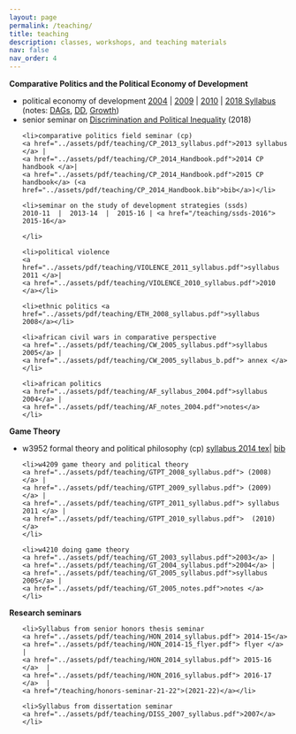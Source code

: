 ```yaml
---
layout: page
permalink: /teaching/
title: teaching
description: classes, workshops, and teaching materials
nav: false
nav_order: 4
---
```


<strong>Comparative Politics and the Political Economy of Development</strong>
<ul>
 	<li>political economy of development 
 	<a href="../assets/pdf/PED_2004_syllabus.doc">2004</a> | 
 	<a href="../assets/pdf/teaching/PED_2010_syllabus.pdf">2009</a> | 
 	<a href="../assets/pdf/teaching/PED_2010_syllabus.pdf">2010</a> | 
 	<a href="../assets/pdf/teaching/PED_2018_syllabus.pdf">2018 Syllabus</a> 
 	(notes: <a href="../assets/pdf/teaching/PED_2018_DAGs.pdf">DAGs</a>, 
 	<a href="../assets/pdf/teaching/PED_2018_DD.pdf">DD</a>, <a href="../assets/pdf/teaching/PED_2018_growth_notes.pdf">Growth</a>)</li>
 	<li>senior seminar on <a href="../assets/pdf/teaching/POLINQ_2018_syllabus.pdf">Discrimination and Political Inequality</a> (2018)</li>

 	<li>comparative politics field seminar (cp) 
 	<a href="../assets/pdf/teaching/CP_2013_syllabus.pdf">2013 syllabus </a> | 
 	<a href="../assets/pdf/teaching/CP_2014_Handbook.pdf">2014 CP handbook </a>| 
 	<a href="../assets/pdf/teaching/CP_2014_Handbook.pdf">2015 CP handbook</a> (<a href="../assets/pdf/teaching/CP_2014_Handbook.bib">bib</a>)</li>
 	
 	<li>seminar on the study of development strategies (ssds) 
 	2010-11  |  2013-14  |  2015-16 | <a href="/teaching/ssds-2016"> 2015-16</a>

 	</li>

 	<li>political violence 
 	<a href="../assets/pdf/teaching/VIOLENCE_2011_syllabus.pdf">syllabus 2011 </a>| 
 	<a href="../assets/pdf/teaching/VIOLENCE_2010_syllabus.pdf">2010 </a></li>

 	<li>ethnic politics <a href="../assets/pdf/teaching/ETH_2008_syllabus.pdf">syllabus 2008</a></li>

 	<li>african civil wars in comparative perspective 
 	<a href="../assets/pdf/teaching/CW_2005_syllabus.pdf">syllabus 2005</a> | 
 	<a href="../assets/pdf/teaching/CW_2005_syllabus_b.pdf"> annex </a></li>
 	
 	<li>african politics 
 	<a href="../assets/pdf/teaching/AF_syllabus_2004.pdf">syllabus 2004</a> | 
 	<a href="../assets/pdf/teaching/AF_notes_2004.pdf">notes</a>
 	</li>

</ul>

<strong>Game Theory</strong>
<ul>
 	<li>w3952 formal theory and political philosophy (cp) 
 	<a href="../assets/pdf/teaching/Phil_2014_Syllabus.pdf"> syllabus 2014 </a>
 	<a href="../assets/pdf/teaching/Phil_2014_tex.tex"> tex</a>|
 	<a href="../assets/pdf/teaching/Phil_2014_bib.bib"> bib</a>
 	</li>
 	
 	<li>w4209 game theory and political theory 
 	<a href="../assets/pdf/teaching/GTPT_2008_syllabus.pdf"> (2008) </a> |
 	<a href="../assets/pdf/teaching/GTPT_2009_syllabus.pdf"> (2009) </a> | 
 	<a href="../assets/pdf/teaching/GTPT_2011_syllabus.pdf"> syllabus 2011 </a> | 
 	<a href="../assets/pdf/teaching/GTPT_2010_syllabus.pdf">  (2010) </a>  
 	</li>
 	
 	<li>w4210 doing game theory 
 	<a href="../assets/pdf/teaching/GT_2003_syllabus.pdf">2003</a> |
 	<a href="../assets/pdf/teaching/GT_2004_syllabus.pdf">2004</a> | 
 	<a href="../assets/pdf/teaching/GT_2005_syllabus.pdf">syllabus 2005</a> | 
 	<a href="../assets/pdf/teaching/GT_2005_notes.pdf">notes </a> 
 	</li>
</ul>

<strong>Research seminars</strong>
<ul>

 	<li>Syllabus from senior honors thesis seminar 
 	<a href="../assets/pdf/teaching/HON_2014_syllabus.pdf"> 2014-15</a>   
 	<a href="../assets/pdf/teaching/HON_2014-15_flyer.pdf"> flyer </a>   | 
 	<a href="../assets/pdf/teaching/HON_2014_syllabus.pdf"> 2015-16 </a>  | 
 	<a href="../assets/pdf/teaching/HON_2016_syllabus.pdf"> 2016-17 </a>  | 
 	<a href="/teaching/honors-seminar-21-22">(2021-22)</a></li>

 	<li>Syllabus from dissertation seminar 
 	<a href="../assets/pdf/teaching/DISS_2007_syllabus.pdf">2007</a></li>

</ul>



